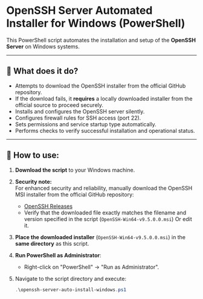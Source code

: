 # OpenSSH Server Automated Installer for Windows (PowerShell)

This PowerShell script automates the installation and setup of the **OpenSSH Server** on Windows systems.

---

## 🚀 What does it do?

- Attempts to download the OpenSSH installer from the official GitHub repository.
- If the download fails, it **requires** a locally downloaded installer from the official source to proceed securely.
- Installs and configures the OpenSSH server silently.
- Configures firewall rules for SSH access (port 22).
- Sets permissions and service startup type automatically.
- Performs checks to verify successful installation and operational status.

---

## 🔧 How to use:

1. **Download the script** to your Windows machine.

2. **Security note:**  
   For enhanced security and reliability, manually download the OpenSSH MSI installer from the official GitHub repository:
   - [OpenSSH Releases](https://github.com/powershell/win32-openssh/releases)
   - Verify that the downloaded file exactly matches the filename and version specified in the script (`OpenSSH-Win64-v9.5.0.0.msi`) Or edit it.

3. **Place the downloaded installer** (`OpenSSH-Win64-v9.5.0.0.msi`) in the **same directory** as this script.

4. **Run PowerShell as Administrator**:
   - Right-click on "PowerShell" → "Run as Administrator".

5. Navigate to the script directory and execute:
   ```powershell
   .\openssh-server-auto-install-windows.ps1
